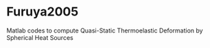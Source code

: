 # Furuya2005
Matlab codes to compute Quasi-Static Thermoelastic Deformation by Spherical Heat Sources
